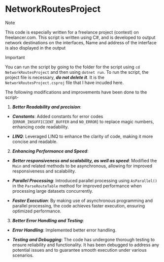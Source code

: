 # NetworkRoutesProject
> [!NOTE]
> This code is especially written for a freelance project (contest) on freelancer.com.
> This script is written using C#, and is developed to output network destinations on the interfaces,
> Name and address of the interface is also displayed in the output

> [!IMPORTANT]
> You can run the script by going to the folder for the script using `cd NetworkRoutesProject` and then using `dotnet run`.
> To run the script, the project file is necessary, ***do not delete it***. It is the `NetworkRoutesProject.csproj` file that I have incuded here.

The following modifications and improvements have been done to the script-
1. ***Better Readability and precision***:

- ***Constants***: Added constants for error codes (`ERROR_INSUFFICIENT_BUFFER` and `NO_ERROR`) to replace magic numbers, enhancing code readability.

- ***LINQ***: Leveraged LINQ to enhance the clarity of code, making it more concise and readable.


2. ***Enhancing Performance and Speed***:

- ***Better responsiveness and scalability, as well as speed***: Modified the `Main` and related methods to be asynchronous, allowing for improved responsiveness and scalability.

- ***Parallel Processing***: Introduced parallel processing using `AsParallel()` in the `ParseRouteTable` method for improved performance when processing large datasets concurrently.

- ***Faster Execution***: By making use of asynchronous programming and parallel processing, the code achieves faster execution, ensuring optimized performance.


3. ***Better Error Handling and Testing***:

- ***Error Handling***: Implemented better error handling.

- ***Testing and Debugging***: The code has undergone thorough testing to ensure reliability and functionality. It has been debugged to address any potential issues and to guarantee smooth execution under various scenarios.
